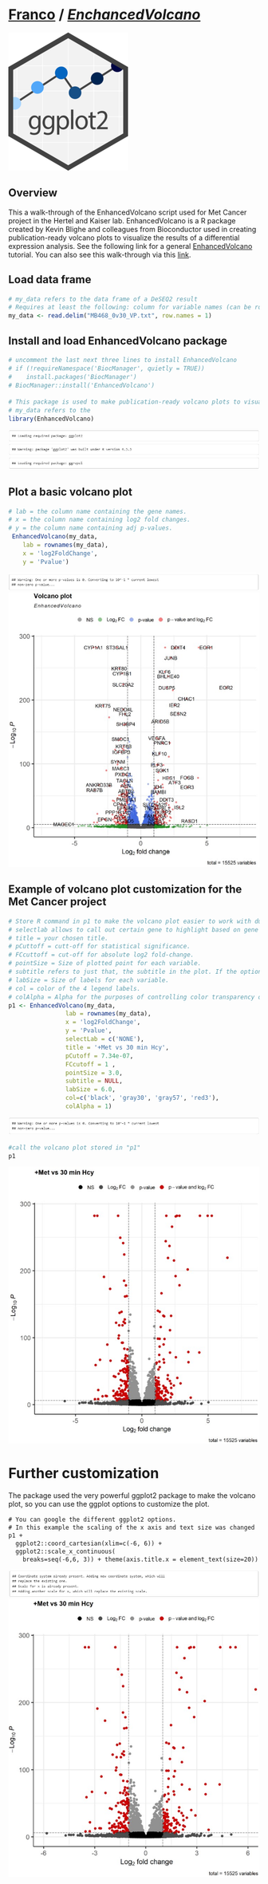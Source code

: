 # [Franco](https://github.com/altsplicer) / [***EnchancedVolcano***](https://altsplicer.github.io/EnhancedVolcano_script/EnhancedDE_VP.html)
[![.img/gglogo.png](.img/gglogo.png)](#nolink)
## Overview

This a walk-through of the EnhancedVolcano script used for Met Cancer project in the Hertel and Kaiser lab. EnhancedVolcano is a R package created by Kevin Blighe and colleagues from Bioconductor used in creating publication-ready volcano plots to visualize the results of a differential expression analysis. See the following link for a general [EnhancedVolcano](https://bioconductor.org/packages/release/bioc/vignettes/EnhancedVolcano/inst/doc/EnhancedVolcano.html) tutorial. You can also see this walk-through via this [link](https://altsplicer.github.io/EnhancedVolcano_script/EnhancedDE_VP.html).

## Load data frame

``` r
# my_data refers to the data frame of a DeSEQ2 result
# Requires at least the following: column for variable names (can be rownames); a column for log2 fold changes; a column for nominal or adjusted p-value.
my_data <- read.delim("MB468_0v30_VP.txt", row.names = 1)
```

## Install and load EnhancedVolcano package

``` r
# uncomment the last next three lines to install EnhancedVolcano
# if (!requireNamespace('BiocManager', quietly = TRUE))
#    install.packages('BiocManager')
# BiocManager::install('EnhancedVolcano')

# This package is used to make publication-ready volcano plots to visualize the results of differential expression analyses.
# my_data refers to the 
library(EnhancedVolcano)
```
[![.img/fig1.jpg](.img/fig1.jpg)](#nolink)

## Plot a basic volcano plot

``` r
# lab = the column name containing the gene names.
# x = the column name containing log2 fold changes.
# y = the column name containing adj p-values.
 EnhancedVolcano(my_data,
    lab = rownames(my_data),
    x = 'log2FoldChange',
    y = 'Pvalue')
```
[![.img/fig2.jpg](.img/fig2.jpg)](#nolink)
[![.img/fig3.jpg](.img/fig3.jpg)](#nolink)

## Example of volcano plot customization for the Met Cancer project

``` r
# Store R command in p1 to make the volcano plot easier to work with during customization.
# selectlab allows to call out certain gene to highlight based on gene name. In this case I used 'NONE' so the program would not highlight any gene.
# title = your chosen title.
# pCuttoff = cutt-off for statistical significance.
# FCcuttoff = cut-off for absolute log2 fold-change.
# pointSize = Size of plotted point for each variable.
# subtitle refers to just that, the subtitle in the plot. If the option isn't used then the default subtitle is "EnhancedVolcano".
# labSize = Size of labels for each variable.
# col = color of the 4 legend labels.
# colAlpha = Alpha for the purposes of controlling color transparency of variable.
p1 <- EnhancedVolcano(my_data,
                lab = rownames(my_data),
                x = 'log2FoldChange',
                y = 'Pvalue',
                selectLab = c('NONE'),
                title = '+Met vs 30 min Hcy',
                pCutoff = 7.34e-07,
                FCcutoff = 1 ,
                pointSize = 3.0,
                subtitle = NULL,
                labSize = 6.0,
                col=c('black', 'gray30', 'gray57', 'red3'),
                colAlpha = 1)
```
[![.img/fig4.jpg](.img/fig4.jpg)](#nolink)

``` r
#call the volcano plot stored in "p1"
p1
```
[![.img/fig5.jpg](.img/fig5.jpg)](#nolink)

# Further customization 
The package used the very powerful ggplot2 package to make the volcano plot, so you can use the ggplot options to customize the plot.
```{r, fig.width=10,fig.height=11}
# You can google the different ggplot2 options.
# In this example the scaling of the x axis and text size was changed
p1 +
  ggplot2::coord_cartesian(xlim=c(-6, 6)) +
  ggplot2::scale_x_continuous(
    breaks=seq(-6,6, 3)) + theme(axis.title.x = element_text(size=20))
```
[![.img/fig6.jpg](.img/fig6.jpg)](#nolink)
[![.img/fig7.jpg](.img/fig7.jpg)](#nolink)
